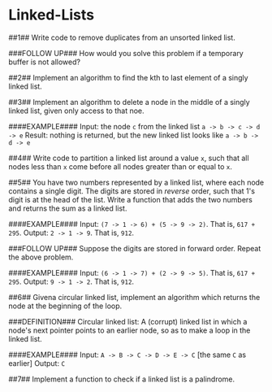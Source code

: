 Linked-Lists
======

##1##
Write code to remove duplicates from an unsorted linked list.

###FOLLOW UP###
How would you solve this problem if a temporary buffer is not allowed?

##2##
Implement an algorithm to find the kth to last element of a singly linked list.

##3##
Implement an algorithm to delete a node in the middle of a singly linked list,
given only access to that noe.

####EXAMPLE####
Input: the node `c` from the linked list `a -> b -> c -> d -> e`
Result: nothing is returned, but the new linked list looks like
`a -> b -> d -> e`

##4##
Write code to partition a linked list around a value `x`, such that all nodes
less than `x` come before all nodes greater than or equal to `x`.

##5##
You have two numbers represented by a linked list, where each node contains a
single digit. The digits are stored in _reverse_ order, such that 1's digit is
at the head of the list. Write a function that adds the two numbers and returns
the sum as a linked list.

####EXAMPLE####
Input: `(7 -> 1 -> 6) + (5 -> 9 -> 2)`. That is, `617 + 295`.
Output: `2 -> 1 -> 9`. That is, `912`.

###FOLLOW UP###
Suppose the digits are stored in forward order. Repeat the above problem.

####EXAMPLE####
Input: `(6 -> 1 -> 7) + (2 -> 9 -> 5)`. That is, `617 + 295`.
Output: `9 -> 1 -> 2`. That is, `912`.

##6##
Givena circular linked list, implement an algorithm which returns the node at
the beginning of the loop.

###DEFINITION###
Circular linked list: A (corrupt) linked list in which a node's next pointer
points to an earlier node, so as to make a loop in the linked list.

####EXAMPLE####
Input: `A -> B -> C -> D -> E -> C` [the same `C` as earlier]
Output: `C`

##7##
Implement a function to check if a linked list is a palindrome.
